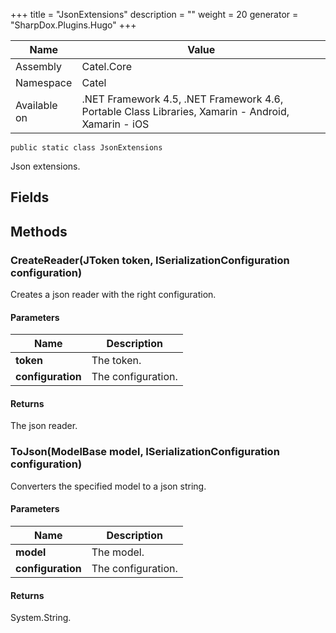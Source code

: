 

+++
title = "JsonExtensions" 
description = ""
weight = 20
generator = "SharpDox.Plugins.Hugo"
+++

Name|Value
---|---
Assembly|Catel.Core
Namespace|Catel
Available on|.NET Framework 4.5, .NET Framework 4.6, Portable Class Libraries, Xamarin - Android, Xamarin - iOS

```
public static class JsonExtensions
```

Json extensions.

## Fields

## Methods

### CreateReader(JToken token, ISerializationConfiguration configuration)

Creates a json reader with the right configuration.

#### Parameters

Name|Description
---|---
**token**|The token.
**configuration**|The configuration.

#### Returns

The json reader.

### ToJson(ModelBase model, ISerializationConfiguration configuration)

Converters the specified model to a json string.

#### Parameters

Name|Description
---|---
**model**|The model.
**configuration**|The configuration.

#### Returns

System.String.

